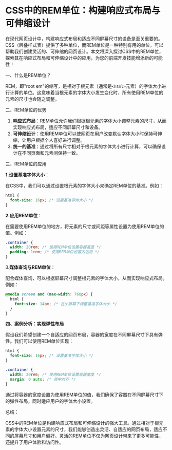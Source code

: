 # CSS中的REM单位：构建响应式布局与可伸缩设计

在现代网页设计中，构建响应式布局和适应不同屏幕尺寸的设备是至关重要的。CSS（层叠样式表）提供了多种单位，而REM单位是一种特别有用的单位，可以帮助我们创建灵活的、可伸缩的网页设计。本文将深入探讨CSS中的REM单位，探索其在响应式布局和可伸缩设计中的应用，为您的前端开发技能增添新的可能性！

一、什么是REM单位？

REM，即"root em"的缩写，是相对于根元素（通常是`<html>`元素）的字体大小进行计算的单位。这意味着当根元素的字体大小发生变化时，所有使用REM单位的元素的尺寸也会随之调整。

二、REM单位的优势

1. **响应式布局**：REM单位允许我们根据根元素的字体大小调整元素的尺寸，从而实现响应式布局，适应不同屏幕尺寸和设备。
2. **可伸缩设计**：使用REM单位可以使网页在用户改变默认字体大小时保持可伸缩，让用户根据个人喜好进行调整。
3. **统一的基准**：通过将所有尺寸相对于根元素的字体大小进行计算，可以确保设计在不同页面和元素间保持一致。

三、REM单位的应用

**1.设置基准字体大小**：

在CSS中，我们可以通过设置根元素的字体大小来确定REM单位的基准。例如：

```css
html {
  font-size: 16px; /* 设置基准字体大小 */
}
```

**2.应用REM单位**：

在需要使用REM单位的地方，将元素的尺寸或间距等属性设置为使用REM单位的值。例如：

```css
.container {
  width: 20rem; /* 使用REM单位设置容器宽度 */
  padding: 1rem; /* 使用REM单位设置内边距 */
}
```

3.**媒体查询与REM单位**：

配合媒体查询，可以根据屏幕尺寸调整根元素的字体大小，从而实现响应式布局。例如：

```css
@media screen and (max-width: 768px) {
  html {
    font-size: 14px; /* 在小屏幕下调整基准字体大小 */
  }
}
```

**四、案例分析：实现弹性布局**

假设我们希望创建一个自适应的网页布局，容器的宽度在不同屏幕尺寸下具有弹性。我们可以使用REM单位实现：

```css
html {
  font-size: 16px; /* 设置基准字体大小 */
}

.container {
  width: 20rem; /* 使用REM单位设置容器宽度 */
  margin: 0 auto; /* 居中对齐 */
}
```

通过将容器的宽度设置为使用REM单位的值，我们确保了容器在不同屏幕尺寸下的弹性布局，同时适应用户的字体大小设置。

总结：

CSS中的REM单位是构建响应式布局和可伸缩设计的强大工具。通过相对于根元素的字体大小设置元素的尺寸，我们能够创造出灵活、自适应的网页布局，适应不同的屏幕尺寸和用户偏好。灵活的REM单位不仅为网页设计带来了更多可能性，还提升了用户体验和访问性。